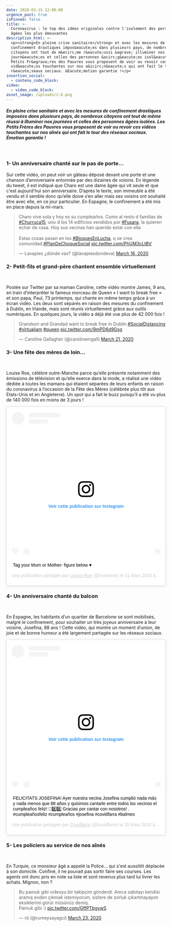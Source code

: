 ```yaml
---
date: 2020-03-15 12:00:00
urgence_post: true
isPinned: false
title: >-
  Coronavirus : le top des idées originales contre l'isolement des personnes
  âgées les plus émouvantes
description_html: >-
  <p><strong>En pleine crise sanitaire</strong> et avec les mesures de
  confinement drastiques impos&eacute;es dans plusieurs pays, de nombreux
  citoyens ont tout de m&ecirc;me r&eacute;ussi &agrave; illuminer nos
  journ&eacute;es et celles des personnes &acirc;g&eacute;es isol&eacute;es. Les
  Petits Fr&egrave;res des Pauvres vous proposent de voir ou revoir ces
  vid&eacute;os touchantes sur nos a&icirc;n&eacute;s qui ont fait le tour des
  r&eacute;seaux sociaux. &Eacute;motion garantie !</p>
insertion_social:
  - contenu_code_block:
video:
  - video_code_block:
asset_image: /uploads/2-6.png
---
```


##### En pleine crise sanitaire et avec les mesures de confinement drastiques impos&eacute;es dans plusieurs pays, de nombreux citoyens ont tout de m&ecirc;me r&eacute;ussi &agrave; illuminer nos journ&eacute;es et celles des personnes &acirc;g&eacute;es isol&eacute;es. Les Petits Fr&egrave;res des Pauvres vous proposent de voir ou revoir ces vid&eacute;os touchantes sur nos a&icirc;n&eacute;s qui ont fait le tour des r&eacute;seaux sociaux. &Eacute;motion garantie \!

&nbsp;

### 1- Un anniversaire chant&eacute; sur le pas de porte…


Sur cette vid&eacute;o, on peut voir un g&acirc;teau d&eacute;pos&eacute; devant une porte et une chanson d’anniversaire entonn&eacute;e par des dizaines de voisins. En l&eacute;gende du tweet, il est indiqu&eacute; que Charo est une dame &acirc;g&eacute;e qui vit seule et que c'est aujourd'hui son anniversaire. D’apr&egrave;s le texte, son immeuble a &eacute;t&eacute; vendu et il semble donc qu’elle doive s’en aller mais ses voisins ont souhait&eacute; &ecirc;tre avec elle, en ce jour particulier. En Espagne, le confinement a &eacute;t&eacute; mis en place depuis la mi-mars.&nbsp;

<blockquote class="twitter-tweet"><p lang="es" dir="ltr">Charo vive sola y
      hoy es su cumpleaños. Como al resto d familias de <a
      href="https://twitter.com/hashtag/Churruca15?src=hash&amp;ref_src=twsrc%5Etfw">#Churruca15</a>,
      uno d los 14 edificios vendidos por <a
      href="https://twitter.com/hashtag/Fusara?src=hash&amp;ref_src=twsrc%5Etfw">#Fusara</a>,
      la quieren echar de casa. Hoy sus vecinas han querido estar con
      ella<br><br>Estas cosas pasan en los <a
      href="https://twitter.com/hashtag/BloquesEnLucha?src=hash&amp;ref_src=twsrc%5Etfw">#BloquesEnLucha</a>,
      q se crea comunidad.<a
      href="https://twitter.com/hashtag/PlanDeChoqueSocial?src=hash&amp;ref_src=twsrc%5Etfw">#PlanDeChoqueSocial</a>
      <a
      href="https://t.co/PhUM3cLtBV">pic.twitter.com/PhUM3cLtBV</a></p>&mdash;
      Lavapies ¿dónde vas? (@lavapiesdondeva) <a
      href="https://twitter.com/lavapiesdondeva/status/1239572043588349953?ref_src=twsrc%5Etfw">March
      16, 2020</a></blockquote> <script async
      src="https://platform.twitter.com/widgets.js" charset="utf-8"></script>

### 2- Petit-fils et grand-p&egrave;re chantent ensemble virtuellement

&nbsp;

Post&eacute;e sur Twitter par sa maman Caroline, cette vid&eacute;o montre James, 9 ans, en train d’interpr&eacute;ter le fameux morceau de Queen &laquo; I want to break free &raquo; et son papa, Paul, 73 printemps, qui chante en m&ecirc;me temps gr&acirc;ce &agrave; un &eacute;cran vid&eacute;o. Les deux sont s&eacute;par&eacute;s en raison des mesures du confinement &agrave; Dublin, en Irlande, mais sont r&eacute;unis virtuellement gr&acirc;ce aux outils num&eacute;riques. En quelques jours, la vid&eacute;o a d&eacute;j&agrave; &eacute;t&eacute; vue plus de 42 000 fois \!

<blockquote class="twitter-tweet"><p lang="en" dir="ltr">Grandson and
      Grandad want to break free in Dublin <a
      href="https://twitter.com/hashtag/SocialDistancing?src=hash&amp;ref_src=twsrc%5Etfw">#SocialDistancing</a>
      <a
      href="https://twitter.com/hashtag/virtualjam?src=hash&amp;ref_src=twsrc%5Etfw">#virtualjam</a>
      <a
      href="https://twitter.com/hashtag/queen?src=hash&amp;ref_src=twsrc%5Etfw">#queen</a>
      <a
      href="https://t.co/9mPD6d9Gsg">pic.twitter.com/9mPD6d9Gsg</a></p>&mdash;
      Caroline Gallagher (@carolinemgall) <a
      href="https://twitter.com/carolinemgall/status/1241382788034592769?ref_src=twsrc%5Etfw">March
      21, 2020</a></blockquote> <script async
      src="https://platform.twitter.com/widgets.js" charset="utf-8"></script>

### 3- Une f&ecirc;te des m&egrave;res de loin…

&nbsp;

Louise Roe, c&eacute;l&egrave;bre outre-Manche parce qu’elle pr&eacute;sente notamment des &eacute;missions de t&eacute;l&eacute;vision et qu’elle exerce dans la mode, a r&eacute;alis&eacute; une vid&eacute;o d&eacute;di&eacute;e &agrave; toutes les mamans qui &eacute;taient s&eacute;par&eacute;es de leurs enfants en raison du coronavirus &agrave; l’occasion de la F&ecirc;te des M&egrave;res (c&eacute;l&eacute;br&eacute;e plus t&ocirc;t aux Etats-Unis et en Angleterre). Un spot qui a fait le buzz puisqu’il a &eacute;t&eacute; vu plus de 140 000 fois en moins de 3 jours \!

<blockquote class="instagram-media" data-instgrm-captioned data-instgrm-permalink="https://www.instagram.com/tv/B-BrM12DkhQ/?utm_source=ig_embed&amp;utm_campaign=loading" data-instgrm-version="12" style=" background:#FFF; border:0; border-radius:3px; box-shadow:0 0 1px 0 rgba(0,0,0,0.5),0 1px 10px 0 rgba(0,0,0,0.15); margin: 1px; max-width:540px; min-width:326px; padding:0; width:99.375%; width:-webkit-calc(100% - 2px); width:calc(100% - 2px);"><div style="padding:16px;"> <a href="https://www.instagram.com/tv/B-BrM12DkhQ/?utm_source=ig_embed&amp;utm_campaign=loading" style=" background:#FFFFFF; line-height:0; padding:0 0; text-align:center; text-decoration:none; width:100%;" target="_blank"> <div style=" display: flex; flex-direction: row; align-items: center;"> <div style="background-color: #F4F4F4; border-radius: 50%; flex-grow: 0; height: 40px; margin-right: 14px; width: 40px;"></div> <div style="display: flex; flex-direction: column; flex-grow: 1; justify-content: center;"> <div style=" background-color: #F4F4F4; border-radius: 4px; flex-grow: 0; height: 14px; margin-bottom: 6px; width: 100px;"></div> <div style=" background-color: #F4F4F4; border-radius: 4px; flex-grow: 0; height: 14px; width: 60px;"></div></div></div><div style="padding: 19% 0;"></div> <div style="display:block; height:50px; margin:0 auto 12px; width:50px;"><svg width="50px" height="50px" viewBox="0 0 60 60" version="1.1" xmlns="https://www.w3.org/2000/svg" xmlns:xlink="https://www.w3.org/1999/xlink"><g stroke="none" stroke-width="1" fill="none" fill-rule="evenodd"><g transform="translate(-511.000000, -20.000000)" fill="#000000"><g><path d="M556.869,30.41 C554.814,30.41 553.148,32.076 553.148,34.131 C553.148,36.186 554.814,37.852 556.869,37.852 C558.924,37.852 560.59,36.186 560.59,34.131 C560.59,32.076 558.924,30.41 556.869,30.41 M541,60.657 C535.114,60.657 530.342,55.887 530.342,50 C530.342,44.114 535.114,39.342 541,39.342 C546.887,39.342 551.658,44.114 551.658,50 C551.658,55.887 546.887,60.657 541,60.657 M541,33.886 C532.1,33.886 524.886,41.1 524.886,50 C524.886,58.899 532.1,66.113 541,66.113 C549.9,66.113 557.115,58.899 557.115,50 C557.115,41.1 549.9,33.886 541,33.886 M565.378,62.101 C565.244,65.022 564.756,66.606 564.346,67.663 C563.803,69.06 563.154,70.057 562.106,71.106 C561.058,72.155 560.06,72.803 558.662,73.347 C557.607,73.757 556.021,74.244 553.102,74.378 C549.944,74.521 548.997,74.552 541,74.552 C533.003,74.552 532.056,74.521 528.898,74.378 C525.979,74.244 524.393,73.757 523.338,73.347 C521.94,72.803 520.942,72.155 519.894,71.106 C518.846,70.057 518.197,69.06 517.654,67.663 C517.244,66.606 516.755,65.022 516.623,62.101 C516.479,58.943 516.448,57.996 516.448,50 C516.448,42.003 516.479,41.056 516.623,37.899 C516.755,34.978 517.244,33.391 517.654,32.338 C518.197,30.938 518.846,29.942 519.894,28.894 C520.942,27.846 521.94,27.196 523.338,26.654 C524.393,26.244 525.979,25.756 528.898,25.623 C532.057,25.479 533.004,25.448 541,25.448 C548.997,25.448 549.943,25.479 553.102,25.623 C556.021,25.756 557.607,26.244 558.662,26.654 C560.06,27.196 561.058,27.846 562.106,28.894 C563.154,29.942 563.803,30.938 564.346,32.338 C564.756,33.391 565.244,34.978 565.378,37.899 C565.522,41.056 565.552,42.003 565.552,50 C565.552,57.996 565.522,58.943 565.378,62.101 M570.82,37.631 C570.674,34.438 570.167,32.258 569.425,30.349 C568.659,28.377 567.633,26.702 565.965,25.035 C564.297,23.368 562.623,22.342 560.652,21.575 C558.743,20.834 556.562,20.326 553.369,20.18 C550.169,20.033 549.148,20 541,20 C532.853,20 531.831,20.033 528.631,20.18 C525.438,20.326 523.257,20.834 521.349,21.575 C519.376,22.342 517.703,23.368 516.035,25.035 C514.368,26.702 513.342,28.377 512.574,30.349 C511.834,32.258 511.326,34.438 511.181,37.631 C511.035,40.831 511,41.851 511,50 C511,58.147 511.035,59.17 511.181,62.369 C511.326,65.562 511.834,67.743 512.574,69.651 C513.342,71.625 514.368,73.296 516.035,74.965 C517.703,76.634 519.376,77.658 521.349,78.425 C523.257,79.167 525.438,79.673 528.631,79.82 C531.831,79.965 532.853,80.001 541,80.001 C549.148,80.001 550.169,79.965 553.369,79.82 C556.562,79.673 558.743,79.167 560.652,78.425 C562.623,77.658 564.297,76.634 565.965,74.965 C567.633,73.296 568.659,71.625 569.425,69.651 C570.167,67.743 570.674,65.562 570.82,62.369 C570.966,59.17 571,58.147 571,50 C571,41.851 570.966,40.831 570.82,37.631"></path></g></g></g></svg></div><div style="padding-top: 8px;"> <div style=" color:#3897f0; font-family:Arial,sans-serif; font-size:14px; font-style:normal; font-weight:550; line-height:18px;"> Voir cette publication sur Instagram</div></div><div style="padding: 12.5% 0;"></div> <div style="display: flex; flex-direction: row; margin-bottom: 14px; align-items: center;"><div> <div style="background-color: #F4F4F4; border-radius: 50%; height: 12.5px; width: 12.5px; transform: translateX(0px) translateY(7px);"></div> <div style="background-color: #F4F4F4; height: 12.5px; transform: rotate(-45deg) translateX(3px) translateY(1px); width: 12.5px; flex-grow: 0; margin-right: 14px; margin-left: 2px;"></div> <div style="background-color: #F4F4F4; border-radius: 50%; height: 12.5px; width: 12.5px; transform: translateX(9px) translateY(-18px);"></div></div><div style="margin-left: 8px;"> <div style=" background-color: #F4F4F4; border-radius: 50%; flex-grow: 0; height: 20px; width: 20px;"></div> <div style=" width: 0; height: 0; border-top: 2px solid transparent; border-left: 6px solid #f4f4f4; border-bottom: 2px solid transparent; transform: translateX(16px) translateY(-4px) rotate(30deg)"></div></div><div style="margin-left: auto;"> <div style=" width: 0px; border-top: 8px solid #F4F4F4; border-right: 8px solid transparent; transform: translateY(16px);"></div> <div style=" background-color: #F4F4F4; flex-grow: 0; height: 12px; width: 16px; transform: translateY(-4px);"></div> <div style=" width: 0; height: 0; border-top: 8px solid #F4F4F4; border-left: 8px solid transparent; transform: translateY(-4px) translateX(8px);"></div></div></div></a> <p style=" margin:8px 0 0 0; padding:0 4px;"> <a href="https://www.instagram.com/tv/B-BrM12DkhQ/?utm_source=ig_embed&amp;utm_campaign=loading" style=" color:#000; font-family:Arial,sans-serif; font-size:14px; font-style:normal; font-weight:normal; line-height:17px; text-decoration:none; word-wrap:break-word;" target="_blank">Tag your Mum or Mother- figure below ♥️</a></p> <p style=" color:#c9c8cd; font-family:Arial,sans-serif; font-size:14px; line-height:17px; margin-bottom:0; margin-top:8px; overflow:hidden; padding:8px 0 7px; text-align:center; text-overflow:ellipsis; white-space:nowrap;">Une publication partagée par <a href="https://www.instagram.com/louiseroe/?utm_source=ig_embed&amp;utm_campaign=loading" style=" color:#c9c8cd; font-family:Arial,sans-serif; font-size:14px; font-style:normal; font-weight:normal; line-height:17px;" target="_blank"> Louise Roe</a> (@louiseroe) le <time style=" font-family:Arial,sans-serif; font-size:14px; line-height:17px;" datetime="2020-03-22T06:46:23+00:00">21 Mars 2020 à 11 :46 PDT</time></p></div></blockquote> <script async src="//www.instagram.com/embed.js"></script>

### 4- Un anniversaire chant&eacute; du balcon

&nbsp;

En Espagne, les habitants d’un quartier de Barcelone se sont mobilis&eacute;s, malgr&eacute; le confinement, pour souhaiter un tr&egrave;s joyeux anniversaire &agrave; leur voisine, Josefina, 88 ans \! Cette vid&eacute;o, qui montre un moment d’union, de joie et de bonne humeur a &eacute;t&eacute; largement partag&eacute;e sur les r&eacute;seaux sociaux.&nbsp;

<blockquote class="instagram-media" data-instgrm-captioned data-instgrm-permalink="https://www.instagram.com/p/B982FKIIheC/?utm_source=ig_embed&amp;utm_campaign=loading" data-instgrm-version="12" style=" background:#FFF; border:0; border-radius:3px; box-shadow:0 0 1px 0 rgba(0,0,0,0.5),0 1px 10px 0 rgba(0,0,0,0.15); margin: 1px; max-width:540px; min-width:326px; padding:0; width:99.375%; width:-webkit-calc(100% - 2px); width:calc(100% - 2px);"><div style="padding:16px;"> <a href="https://www.instagram.com/p/B982FKIIheC/?utm_source=ig_embed&amp;utm_campaign=loading" style=" background:#FFFFFF; line-height:0; padding:0 0; text-align:center; text-decoration:none; width:100%;" target="_blank"> <div style=" display: flex; flex-direction: row; align-items: center;"> <div style="background-color: #F4F4F4; border-radius: 50%; flex-grow: 0; height: 40px; margin-right: 14px; width: 40px;"></div> <div style="display: flex; flex-direction: column; flex-grow: 1; justify-content: center;"> <div style=" background-color: #F4F4F4; border-radius: 4px; flex-grow: 0; height: 14px; margin-bottom: 6px; width: 100px;"></div> <div style=" background-color: #F4F4F4; border-radius: 4px; flex-grow: 0; height: 14px; width: 60px;"></div></div></div><div style="padding: 19% 0;"></div> <div style="display:block; height:50px; margin:0 auto 12px; width:50px;"><svg width="50px" height="50px" viewBox="0 0 60 60" version="1.1" xmlns="https://www.w3.org/2000/svg" xmlns:xlink="https://www.w3.org/1999/xlink"><g stroke="none" stroke-width="1" fill="none" fill-rule="evenodd"><g transform="translate(-511.000000, -20.000000)" fill="#000000"><g><path d="M556.869,30.41 C554.814,30.41 553.148,32.076 553.148,34.131 C553.148,36.186 554.814,37.852 556.869,37.852 C558.924,37.852 560.59,36.186 560.59,34.131 C560.59,32.076 558.924,30.41 556.869,30.41 M541,60.657 C535.114,60.657 530.342,55.887 530.342,50 C530.342,44.114 535.114,39.342 541,39.342 C546.887,39.342 551.658,44.114 551.658,50 C551.658,55.887 546.887,60.657 541,60.657 M541,33.886 C532.1,33.886 524.886,41.1 524.886,50 C524.886,58.899 532.1,66.113 541,66.113 C549.9,66.113 557.115,58.899 557.115,50 C557.115,41.1 549.9,33.886 541,33.886 M565.378,62.101 C565.244,65.022 564.756,66.606 564.346,67.663 C563.803,69.06 563.154,70.057 562.106,71.106 C561.058,72.155 560.06,72.803 558.662,73.347 C557.607,73.757 556.021,74.244 553.102,74.378 C549.944,74.521 548.997,74.552 541,74.552 C533.003,74.552 532.056,74.521 528.898,74.378 C525.979,74.244 524.393,73.757 523.338,73.347 C521.94,72.803 520.942,72.155 519.894,71.106 C518.846,70.057 518.197,69.06 517.654,67.663 C517.244,66.606 516.755,65.022 516.623,62.101 C516.479,58.943 516.448,57.996 516.448,50 C516.448,42.003 516.479,41.056 516.623,37.899 C516.755,34.978 517.244,33.391 517.654,32.338 C518.197,30.938 518.846,29.942 519.894,28.894 C520.942,27.846 521.94,27.196 523.338,26.654 C524.393,26.244 525.979,25.756 528.898,25.623 C532.057,25.479 533.004,25.448 541,25.448 C548.997,25.448 549.943,25.479 553.102,25.623 C556.021,25.756 557.607,26.244 558.662,26.654 C560.06,27.196 561.058,27.846 562.106,28.894 C563.154,29.942 563.803,30.938 564.346,32.338 C564.756,33.391 565.244,34.978 565.378,37.899 C565.522,41.056 565.552,42.003 565.552,50 C565.552,57.996 565.522,58.943 565.378,62.101 M570.82,37.631 C570.674,34.438 570.167,32.258 569.425,30.349 C568.659,28.377 567.633,26.702 565.965,25.035 C564.297,23.368 562.623,22.342 560.652,21.575 C558.743,20.834 556.562,20.326 553.369,20.18 C550.169,20.033 549.148,20 541,20 C532.853,20 531.831,20.033 528.631,20.18 C525.438,20.326 523.257,20.834 521.349,21.575 C519.376,22.342 517.703,23.368 516.035,25.035 C514.368,26.702 513.342,28.377 512.574,30.349 C511.834,32.258 511.326,34.438 511.181,37.631 C511.035,40.831 511,41.851 511,50 C511,58.147 511.035,59.17 511.181,62.369 C511.326,65.562 511.834,67.743 512.574,69.651 C513.342,71.625 514.368,73.296 516.035,74.965 C517.703,76.634 519.376,77.658 521.349,78.425 C523.257,79.167 525.438,79.673 528.631,79.82 C531.831,79.965 532.853,80.001 541,80.001 C549.148,80.001 550.169,79.965 553.369,79.82 C556.562,79.673 558.743,79.167 560.652,78.425 C562.623,77.658 564.297,76.634 565.965,74.965 C567.633,73.296 568.659,71.625 569.425,69.651 C570.167,67.743 570.674,65.562 570.82,62.369 C570.966,59.17 571,58.147 571,50 C571,41.851 570.966,40.831 570.82,37.631"></path></g></g></g></svg></div><div style="padding-top: 8px;"> <div style=" color:#3897f0; font-family:Arial,sans-serif; font-size:14px; font-style:normal; font-weight:550; line-height:18px;"> Voir cette publication sur Instagram</div></div><div style="padding: 12.5% 0;"></div> <div style="display: flex; flex-direction: row; margin-bottom: 14px; align-items: center;"><div> <div style="background-color: #F4F4F4; border-radius: 50%; height: 12.5px; width: 12.5px; transform: translateX(0px) translateY(7px);"></div> <div style="background-color: #F4F4F4; height: 12.5px; transform: rotate(-45deg) translateX(3px) translateY(1px); width: 12.5px; flex-grow: 0; margin-right: 14px; margin-left: 2px;"></div> <div style="background-color: #F4F4F4; border-radius: 50%; height: 12.5px; width: 12.5px; transform: translateX(9px) translateY(-18px);"></div></div><div style="margin-left: 8px;"> <div style=" background-color: #F4F4F4; border-radius: 50%; flex-grow: 0; height: 20px; width: 20px;"></div> <div style=" width: 0; height: 0; border-top: 2px solid transparent; border-left: 6px solid #f4f4f4; border-bottom: 2px solid transparent; transform: translateX(16px) translateY(-4px) rotate(30deg)"></div></div><div style="margin-left: auto;"> <div style=" width: 0px; border-top: 8px solid #F4F4F4; border-right: 8px solid transparent; transform: translateY(16px);"></div> <div style=" background-color: #F4F4F4; flex-grow: 0; height: 12px; width: 16px; transform: translateY(-4px);"></div> <div style=" width: 0; height: 0; border-top: 8px solid #F4F4F4; border-left: 8px solid transparent; transform: translateY(-4px) translateX(8px);"></div></div></div></a> <p style=" margin:8px 0 0 0; padding:0 4px;"> <a href="https://www.instagram.com/p/B982FKIIheC/?utm_source=ig_embed&amp;utm_campaign=loading" style=" color:#000; font-family:Arial,sans-serif; font-size:14px; font-style:normal; font-weight:normal; line-height:17px; text-decoration:none; word-wrap:break-word;" target="_blank">FELICITATS JOSEFINA! Ayer nuestra vecina Josefina cumplió nada más y nada menos que 88 años y quisimos cantarle entre todos los vecinos el cumpleaños feliz! 🎂8️⃣8️⃣ Gracias por cantar con nosotros! . #cumpleañosfeliz #cumpleaños #josefina #covidfarra #balmes</a></p> <p style=" color:#c9c8cd; font-family:Arial,sans-serif; font-size:14px; line-height:17px; margin-bottom:0; margin-top:8px; overflow:hidden; padding:8px 0 7px; text-align:center; text-overflow:ellipsis; white-space:nowrap;">Une publication partagée par <a href="https://www.instagram.com/covidfarra/?utm_source=ig_embed&amp;utm_campaign=loading" style=" color:#c9c8cd; font-family:Arial,sans-serif; font-size:14px; font-style:normal; font-weight:normal; line-height:17px;" target="_blank"> Covidfarra</a> (@covidfarra) le <time style=" font-family:Arial,sans-serif; font-size:14px; line-height:17px;" datetime="2020-03-20T09:45:32+00:00">20 Mars 2020 à 2 :45 PDT</time></p></div></blockquote> <script async src="//www.instagram.com/embed.js"></script>

### 5- Les policiers au service de nos a&icirc;n&eacute;s

&nbsp;

En Turquie, ce monsieur &acirc;g&eacute; a appel&eacute; la Police… qui s'est aussit&ocirc;t d&eacute;plac&eacute;e &agrave; son domicile. Confin&eacute;, il ne pouvait pas sortir faire ses courses. Les agents ont donc pris en note sa liste et sont revenus plus tard lui livrer les achats. Mignon, non ?

<blockquote class="twitter-tweet"><p lang="tr" dir="ltr">Bu pamuk gibi
      videoyu bir takipçim gönderdi. Amca zabıtayı kendisi aramış evden çıkmak
      istemiyorum, sizlere de zorluk çıkartmayayım eksiklerimi görür müsünüz
      demiş. <br>Pamuk gibi :) <a
      href="https://t.co/GffPTbgywS">pic.twitter.com/GffPTbgywS</a></p>&mdash;
      rû (@rumeysayagci) <a
      href="https://twitter.com/rumeysayagci/status/1242224136979648512?ref_src=twsrc%5Etfw">March
      23, 2020</a></blockquote> <script async
      src="https://platform.twitter.com/widgets.js" charset="utf-8"></script>
